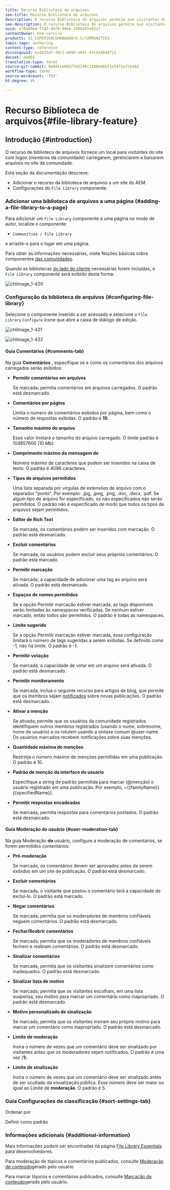 ```yaml
---
title: Recurso Biblioteca de arquivos
seo-title: Recurso Biblioteca de arquivos
description: O recurso Biblioteca de arquivos permite que visitantes do site com logon façam upload, gerenciem e baixem arquivos
seo-description: O recurso Biblioteca de arquivos permite que visitantes do site com logon façam upload, gerenciem e baixem arquivos
uuid: e78a90bd-f1d3-44f8-98eb-1498a55e8217
contentOwner: msm-service
products: SG_EXPERIENCEMANAGER/6.5/COMMUNITIES
topic-tags: authoring
content-type: reference
discoiquuid: ea2b23af-49c3-409b-a041-43c42d846f21
docset: aem65
translation-type: tm+mt
source-git-commit: 9e941ce092f7d3248c11886d6bf1e54f2e726362
workflow-type: tm+mt
source-wordcount: '753'
ht-degree: 9%

---
```



# Recurso Biblioteca de arquivos{#file-library-feature}

## Introdução {#introduction}

O recurso de biblioteca de arquivos fornece um local para visitantes do site com logon (membros da comunidade) carregarem, gerenciarem e baixarem arquivos no site da comunidade.

Esta seção da documentação descreve:

* Adicionar o recurso da biblioteca de arquivos a um site do AEM.
* Configurações do `File Library` componente.

### Adicionar uma biblioteca de arquivos a uma página {#adding-a-file-library-to-a-page}

Para adicionar um `File Library` componente a uma página no modo de autor, localize o componente:

* `Communities / File Library`

e arraste-o para o lugar em uma página.

Para obter as informações necessárias, visite Noções básicas sobre componentes [das comunidades](/help/communities/basics.md).

Quando as bibliotecas [do lado do cliente](/help/communities/essentials-file-library.md#essentials-for-client-side) necessárias forem incluídas, o `File Library` componente será exibido desta forma:

![chlimage_1-430](assets/chlimage_1-430.png)

### Configuração da biblioteca de arquivos {#configuring-file-library}

Selecione o componente inserido a ser acessado e selecione o `File Library` `Configure` ícone que abre a caixa de diálogo de edição.

![chlimage_1-431](assets/chlimage_1-431.png)

![chlimage_1-432](assets/chlimage_1-432.png)

#### Guia Comentários {#comments-tab}

Na guia **Comentários** , especifique se e como os comentários dos arquivos carregados serão exibidos:

* **Permitir comentários em arquivos**

   Se marcada, permita comentários em arquivos carregados. O padrão está desmarcado.

* **Comentários por página**

   Limita o número de comentários exibidos por página, bem como o número de respostas exibidas. O padrão é **10**.

* **Tamanho máximo do arquivo**

   Esse valor limitará o tamanho do arquivo carregado. O limite padrão é 104857600 (10 Mb).

* **Comprimento máximo da mensagem de**

   Número máximo de caracteres que podem ser inseridos na caixa de texto. O padrão é 4096 caracteres.

* **Tipos de arquivos permitidos**

   Uma lista separada por vírgulas de extensões de arquivo com o separador &quot;ponto&quot;. Por exemplo: .jpg, .jpeg, .png, .doc, .docx, .pdf. Se algum tipo de arquivo for especificado, os não especificados não serão permitidos. O padrão não é especificado de modo que todos os tipos de arquivos sejam permitidos.

* **Editor de Rich Text**

   Se marcada, os comentários podem ser inseridos com marcação. O padrão está desmarcado.

* **Excluir comentários**

   Se marcada, os usuários podem excluir seus próprios comentários. O padrão está marcado.

* **Permitir marcação**

   Se marcada, a capacidade de adicionar uma tag ao arquivo será ativada. O padrão está desmarcado.

* **Espaços de nomes permitidos**

   Se a opção Permitir marcação estiver marcada, as tags disponíveis serão limitadas às namespaces verificadas. Se nenhum estiver marcado, então todos são permitidos. O padrão é todas as namespaces.

* **Limite sugerido**

   Se a opção Permitir marcação estiver marcada, essa configuração limitará o número de tags sugeridas a serem exibidas. Se definido como -1, não há limite. O padrão é -1.

* **Permitir votação**

   Se marcada, a capacidade de votar em um arquivo será ativada. O padrão está desmarcado.

* **Permitir monitoramento**

   Se marcada, inclua o seguinte recurso para artigos de blog, que permite que os membros sejam [notificados](/help/communities/notifications.md) sobre novas publicações. O padrão está desmarcado.

* **Ativar a menção**

   Se ativada, permite que os usuários da comunidade registrados identifiquem outros membros registrados (usando o nome, sobrenome, nome de usuário) e os rotulem usando a sintaxe comum @user-name. Os usuários marcados recebem notificações sobre suas menções.

* **Quantidade máxima de menções**

   Restrinja o número máximo de menções permitidas em uma publicação. O padrão é 10.

* **Padrão de menção da interface do usuário**

   Especifique a string de padrão permitida para marcar (@menção) o usuário registrado em uma publicação. Por exemplo, ~{{familyName}}{{specifiedName}}.

* **Permitir respostas encadeadas**

   Se marcada, permita respostas para comentários postados. O padrão está desmarcado.

#### Guia Moderação do usuário {#user-moderation-tab}

Na guia Moderação **do** usuário, configure a moderação de comentários, se forem permitidos comentários:

* **Pré-moderação**

   Se marcada, os comentários devem ser aprovados antes de serem exibidos em um site de publicação. O padrão está desmarcado.

* **Excluir comentários**

   Se marcada, o visitante que postou o comentário terá a capacidade de excluí-lo. O padrão está marcado.

* **Negar comentários**

   Se marcada, permita que os moderadores de membros confiáveis neguem comentários. O padrão está desmarcado.

* **Fechar/Reabrir comentários**

   Se marcada, permita que os moderadores de membros confiáveis fechem e reabram comentários. O padrão está desmarcado.

* **Sinalizar comentários**

   Se marcada, permita que os visitantes sinalizem comentários como inadequados. O padrão está desmarcado.

* **Sinalizar lista de motivo**

   Se marcada, permita que os visitantes escolham, em uma lista suspensa, seu motivo para marcar um comentário como inapropriado. O padrão está desmarcado.

* **Motivo personalizado de sinalização**

   Se marcada, permita que os visitantes insiram seu próprio motivo para marcar um comentário como inapropriado. O padrão está desmarcado.

* **Limite de moderação**

   Insira o número de vezes que um comentário deve ser sinalizado por visitantes antes que os moderadores sejam notificados. O padrão é uma vez (**1**).

* **Limite de sinalização**

   Insira o número de vezes que um comentário deve ser sinalizado antes de ser ocultado da visualização pública. Esse número deve ser maior ou igual ao Limite de **moderação**. O padrão é 5.

### Guia Configurações de classificação {#sort-settings-tab}

Ordenar por

Definir como padrão

### Informações adicionais {#additional-information}

Mais informações podem ser encontradas na página [File Library Essentials](/help/communities/essentials-file-library.md) para desenvolvedores.

Para moderação de tópicos e comentários publicados, consulte [Moderação de conteúdo](/help/communities/moderate-ugc.md)gerado pelo usuário.

Para marcar tópicos e comentários publicados, consulte [Marcação de conteúdo](/help/communities/tag-ugc.md)gerado pelo usuário.

